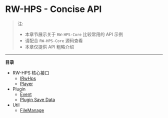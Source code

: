 # RW-HPS - Concise API

> 注:
> - 本章节展示关于 `RW-HPS-Core` 比较常用的 API 示例
> - 请配合 `RW-HPS-Core` 源码查看
> - 本章仅提供 API 粗略介绍

----------------------


**目录**
- RW-HPS 核心接口
    - [IRwHps](core/IRwHps.md)
    - [Player](core/Player.md)
- Plugin
    - [Event](Events.md)
    - [Plugin Save Data](SaveData.md)
- Util
    - [FileManage](File.md)
